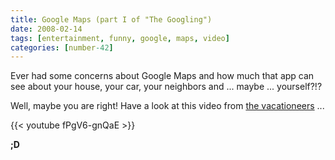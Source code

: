 ```yaml
---
title: Google Maps (part I of "The Googling")
date: 2008-02-14
tags: [entertainment, funny, google, maps, video]
categories: [number-42]
---
```


Ever had some concerns about Google Maps and how much that app can see about
your house, your car, your neighbors and ... maybe ... yourself?!?

Well, maybe you are right! Have a look at this video from [the
vacationeers](http://www.youtube.com/user/thevacationeers) ...

{{< youtube fPgV6-gnQaE >}}

**;D**
